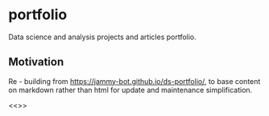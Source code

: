 # portfolio
Data science and analysis projects and articles portfolio.

## Motivation
Re - building from https://jammy-bot.github.io/ds-portfolio/, to base content on markdown rather than html for update and maintenance simplification.

<<<Test on local checkout of __updater__ branch>>>
